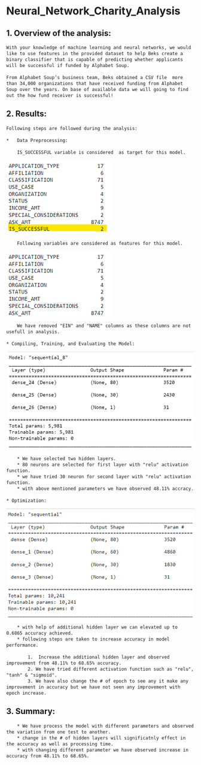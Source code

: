 # Neural_Network_Charity_Analysis

## 1. Overview of the analysis:

    With your knowledge of machine learning and neural networks, we would like to use features in the provided dataset to help Beks create a binary classifier that is capable of predicting whether applicants will be successful if funded by Alphabet Soup.

    From Alphabet Soup’s business team, Beks obtained a CSV file  more than 34,000 organizations that have received funding from Alphabet Soup over the years. On base of available data we will going to find out the how fund receiver is successful!

## 2. Results:
    Following steps are followed during the analysis:

    *   Data Preprocessing:
            
        IS_SUCCESSFUL variable is considered  as target for this model.
![variables_list](variables_list.png) 

        Following variables are considered as features for this model.

![variables_list-1](variables_list-1.png)

        We have removed "EIN" and "NAME" columns as these columns are not usefull in analysis. 

    * Compiling, Training, and Evaluating the Model:

![hidden_layer_selection](hidden_layer_selection.png)

        * We have selected two hidden layers.
        * 80 neurons are selected for first layer with "relu" activation function.
        * we have tried 30 neuron for second layer with "relu" activation function.
        * with above mentioned parameters we have observed 48.11% accracy.

    * Optimization:
![model_parameters](model_parameters_opti.png)
        
        * with help of additional hidden layer we can elevated up to 0.6865 accuracy achieved.
        * following steps are taken to increase accuracy in model performance.

            1.  Increase the additional hidden layer and observed improvement from 48.11% to 68.65% accuracy.
            2. We have tried different activation function such as "relu", "tanh" & "sigmoid".
            3. We have also change the # of epoch to see any it make any improvement in accuracy but we have not seen any improvement with epoch increase.

##  3. Summary:
        * We have process the model with different parameters and observed the variation from one test to another.
        * change in the # of hidden layers will significatnly effect in the accuracy as well as processing time.
        * with changing different parameter we have observed increase in accuracy from 48.11% to 68.65%.



